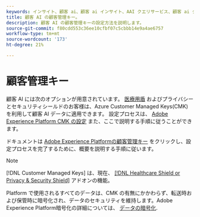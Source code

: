 ```yaml
---
keywords: インサイト、顧客 ai、顧客 ai インサイト、AAI クエリサービス、顧客 ai クエリ、顧客 ai スコア、CAI での顧客管理キー
title: 顧客 AI の顧客管理キー。
description: 顧客 AI の顧客管理キーの設定方法を説明します。
source-git-commit: f80cdd553c36ee10cfbf07c5cbbb14e9a4ae6757
workflow-type: tm+mt
source-wordcount: '173'
ht-degree: 21%

---
```


# 顧客管理キー

顧客 AI には次のオプションが用意されています。 [医療用盾](https://www.adobe.com/trust/compliance/hipaa-ready.html) およびプライバシーとセキュリティシールドのお客様は、Azure Customer Managed Keys(CMK) を利用して顧客 AI データに適用できます。 設定プロセスは、 [Adobe Experience Platform CMK の設定](../../../landing/governance-privacy-security/customer-managed-keys.md) また、ここで説明する手順に従うことができます。

ドキュメントは [Adobe Experience Platformの顧客管理キー](../../../landing/governance-privacy-security/encryption.md) をクリックし、設定プロセスを完了するために、概要を説明する手順に従います。

>[!NOTE]
>
>[!DNL Customer Managed Keys] は、現在、 [[!DNL Healthcare Shield or Privacy & Security Shield]](https://experienceleague.adobe.com/docs/blueprints-learn/architecture/vertical-blueprints/healthcare-vertical.html%3Flang%3Den) アドオンの機能。

Platform で使用されるすべてのデータは、CMK の有無にかかわらず、転送時および保管時に暗号化され、データのセキュリティを維持します。Adobe Experience Platform暗号化の詳細については、 [データの暗号化](../../../landing/governance-privacy-security/encryption.md).